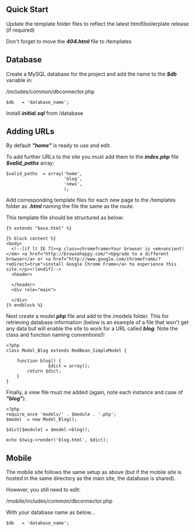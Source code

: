 ## Quick Start

Update the template folder files to reflect the latest html5boilerplate release (if required)

Don't forget to move the __*404.html*__ file to /templates

## Database

Create a MySQL database for the project and add the name to the __*$db*__ variable in:

/includes/common/dbconnector.php

```
$db   = 'database_name';
```

Install __*initial.sql*__ from /database

## Adding URLs

By default __*"home"*__ is ready to use and edit.

To add further URLs to the site you must add them to the __*index.php*__ file __*$valid_paths*__ array:

```
$valid_paths  = array('home',
                      'blog',
                      'news',
                      );
```

Add corresponding template files for each new page to the /templates folder as __*.html*__ naming the file the same as the route.

This template file should be structured as below:

```
{% extends "base.html" %}

{% block content %}
<body>
  <!--[if lt IE 7]><p class=chromeframe>Your browser is <em>ancient!</em> <a href="http://browsehappy.com/">Upgrade to a different browser</a> or <a href="http://www.google.com/chromeframe/?redirect=true">install Google Chrome Frame</a> to experience this site.</p><![endif]-->
  <header>

  </header>
  <div role="main">

  </div>
{% endblock %}
```

Next create a model __*php*__ file and add to the /models folder. This for retrieving database information (below is an example of a file that won't get any data but will enable the site to work for a URL called __*blog*__. Note the class and function naming conventions!):

```
<?php
class Model_Blog extends RedBean_SimpleModel {

	function blog() {
                $dict = array();
		return $dict;
	}
}
```

Finally, a view file must me added (again, note each instance and case of __*"blog"*__):

```
<?php
require_once 'models/' . $module . '.php';
$model  = new Model_Blog();

$dict[$module] = $model->blog();

echo $twig->render('blog.html', $dict);
```

## Mobile

The mobile site follows the same setup as above (but if the mobile site is hosted in the same directory as the main site, the database is shared).

However, you still need to edit:

/mobile/includes/common/dbconnector.php

With your database name as below...

```
$db   = 'database_name';
```